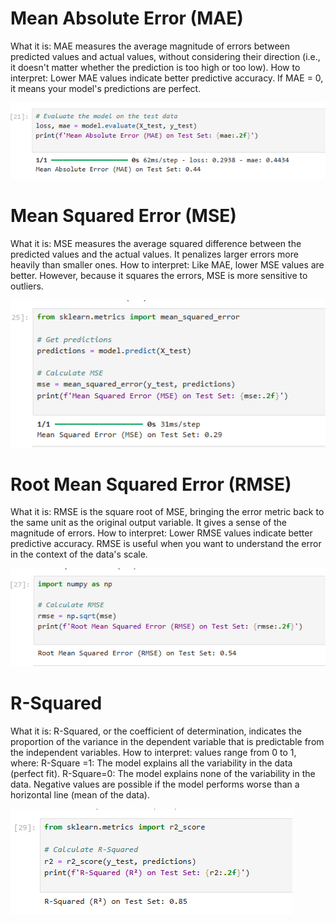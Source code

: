  <h1>Mean Absolute Error (MAE)</h1>
What it is: MAE measures the average magnitude of errors between predicted values and actual values, without considering their direction (i.e., it doesn't matter whether the prediction is too high or too low).
How to interpret: Lower MAE values indicate better predictive accuracy. If MAE = 0, it means your model's predictions are perfect.

![Alt text](MAE.png)



<h1>Mean Squared Error (MSE)</h1>
What it is: MSE measures the average squared difference between the predicted values and the actual values. It penalizes larger errors more heavily than smaller ones.
How to interpret: Like MAE, lower MSE values are better. However, because it squares the errors, MSE is more sensitive to outliers.

![Alt text](MSE.png)


<h1>Root Mean Squared Error (RMSE)</h1>
What it is: RMSE is the square root of MSE, bringing the error metric back to the same unit as the original output variable. It gives a sense of the magnitude of errors.
How to interpret: Lower RMSE values indicate better predictive accuracy. RMSE is useful when you want to understand the error in the context of the data's scale.

![Alt text](RMSE.png)

<h1>R-Squared</h1>

What it is: R-Squared, or the coefficient of determination, indicates the proportion of the variance in the dependent variable that is predictable from the independent variables.
How to interpret: 
  values range from 0 to 1, where: 
  R-Square =1: The model explains all the variability in the data (perfect fit).
  R-Square=0: The model explains none of the variability in the data.
 Negative values are possible if the model performs worse than a horizontal line (mean of the data).

 ![Alt text](R2.png)
